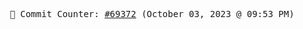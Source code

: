 <p align="center">
    <samp>
        📮 Commit Counter: <a href="https://github.com/Javascript-void0/Javascript-void0/commits/main">#69372</a> (October 03, 2023 @ 09:53 PM)
    </samp>
</p>